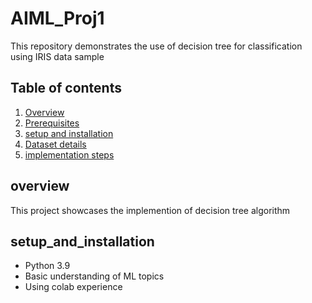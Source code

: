 # AIML_Proj1
This repository demonstrates the use of decision tree for classification using IRIS data sample
## Table of contents
1. [Overview](#overview)
2. [Prerequisites](#prerequisite)
3. [setup and installation](#setup_and_installation)
4. [Dataset details](#dataset_details)
5. [implementation steps](#implementation_steps)

## overview
This project showcases the implemention of decision tree algorithm

## setup_and_installation
- Python 3.9
- Basic understanding of ML topics
- Using colab experience



